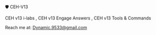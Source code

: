 🛡️ CEH-V13 

CEH v13 i-labs , CEH v13 Engage Answers , CEH v13 Tools & Commands

Reach me at: Dynamic.9533@gmail.com
